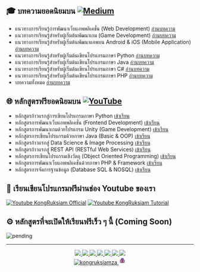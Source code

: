 ## 🎓 บทความยอดนิยมบน [![Medium](https://img.shields.io/badge/Medium-%23000000.svg?logo=medium&logoColor=white)](https://kongruksiam.medium.com/)
- แนวทางการเรียนรู้การพัฒนาเว็บแอพพลิเคชั่น (Web Development) [อ่านบทความ](https://kongruksiam.medium.com/4250c301f6cc)
- แนวทางการเรียนรู้สำหรับผู้เริ่มต้นพัฒนาเกม (Game Development) [อ่านบทความ](https://kongruksiam.medium.com/709cbf717a96)
- แนวทางการเรียนรู้สำหรับผู้เริ่มต้นพัฒนาแอพบน Android & iOS (Mobile Application) [อ่านบทความ](https://medium.com/@kongruksiam/bedb6f61f37b)
- แนวทางการเรียนรู้สำหรับผู้เริ่มต้นเขียนโปรแกรมภาษา Python [อ่านบทความ](https://kongruksiam.medium.com/aa4d4e293bf5)
- แนวทางการเรียนรู้สำหรับผู้เริ่มต้นเขียนโปรแกรมภาษา Java [อ่านบทความ](https://kongruksiam.medium.com/2037ba7f8eb9)
- แนวทางการเรียนรู้สำหรับผู้เริ่มต้นเขียนโปรแกรมภาษา C# [อ่านบทความ](https://kongruksiam.medium.com/65234310e89e)
- แนวทางการเรียนรู้สำหรับผู้เริ่มต้นเขียนโปรแกรมภาษา PHP [อ่านบทความ](https://kongruksiam.medium.com/61430cad2fc7)
- บทความทั้งหมด [อ่านบทความ](https://kongruksiam.medium.com/)

## 🌐 หลักสูตรฟรียอดนิยมบน [![YouTube](https://img.shields.io/badge/YouTube-%23FF0000.svg?logo=YouTube&logoColor=white)](https://www.youtube.com/@KongRuksiamOfficial/courses)
- หลักสูตรก้าวแรกสู่การเขียนโปรแกรมภาษา Python [เข้าเรียน](https://www.youtube.com/playlist?list=PLltVQYLz1BMBe14u-5pxxEsbJSbdxd1Vs)
- หลักสูตรการพัฒนาเว็บแอพพลิเคชั่น (Frontend Development) [เข้าเรียน](https://www.youtube.com/playlist?list=PLltVQYLz1BMDLxLEWmPuTUGLpG1g_yCEK)
- หลักสูตรการพัฒนาเกมด้วยโปรแกรม Unity (Game Development) [เข้าเรียน](https://www.youtube.com/playlist?list=PLltVQYLz1BMD6PnzJ9f9xQuNPZsn3Bygh)
- หลักสูตรการเขียนโปรแกรมด้วยภาษา Java (Basic & OOP) [เข้าเรียน](https://www.youtube.com/playlist?list=PLltVQYLz1BMBBx2Vmt-MBz5LphASGNH-M)
- หลักสูตรก้าวแรกสู่ Data Science & Image Processing [เข้าเรียน](https://www.youtube.com/playlist?list=PLltVQYLz1BMAfoyy1jNLCwWsJKTrbwdWQ)
- หลักสูตรก้าวแรกสู่ REST API (RESTful Web Services) [เข้าเรียน](https://www.youtube.com/playlist?list=PLltVQYLz1BMCcCEBCgCI9n5_fE0UTgPH-)
- หลักสูตรการเขียนโปรแกรมเชิงวัตถุ (Object Oriented Programming) [เข้าเรียน](https://www.youtube.com/playlist?list=PLltVQYLz1BMCPZeD7lYqe8LJsOhnkP5BO)
- หลักสูตรการพัฒนาเว็บแอพพลิเคชั่นด้วยภาษา PHP & Framework [เข้าเรียน](https://www.youtube.com/playlist?list=PLltVQYLz1BMAex6QuPHmrmodslu_OyT5Y)
- หลักสูตรการจัดการฐานข้อมูล (Database SQL & NOSQL) [เข้าเรียน](https://www.youtube.com/playlist?list=PLltVQYLz1BMB9nomnrECunG11vI5pC-af)

## 👋 เรียนเขียนโปรแกรมฟรีผ่านช่อง Youtube ของเรา
[![Youtube KongRuksiam Official](https://youtube-stats-card.vercel.app/api?channelid=UCQ1r_4x-P-fETLIU4pqf98w&theme=dark)](https://www.youtube.com/@KongRuksiamOfficial)
[![Youtube KongRuksiam Tutorial](https://youtube-stats-card.vercel.app/api?channelid=UCB6eDEzpqpiaZnDMzoje57Q&theme=dark)](https://www.youtube.com/@KongRuksiamTutorial)

## ⚙️ หลักสูตรที่จะเปิดให้เรียนฟรีเร็ว ๆ นี้ (Coming Soon)
![pending](https://skillicons.dev/icons?i=angular,bun,blender,docker,fastapi,kubernetes,lua,nestjs,nginx,prisma,r,supabase,github,htmx)

--- 

<div id="badges" align="center">
  <a href="https://www.facebook.com/KongRuksiamTutorial" target="_blank">
    <img src="https://img.shields.io/badge/Facebook-1877F2?style=for-the-badge&logo=facebook&logoColor=white"/>
  </a>
  <a href="https://www.youtube.com/@KongRuksiamOfficial" target="_blank">
    <img src="https://img.shields.io/badge/YouTube-FF0000?style=for-the-badge&logo=youtube&logoColor=white"/>
  </a>
    <a href="https://www.udemy.com/user/kong-ruksiam/" target="_blank">
    <img src="https://img.shields.io/badge/Udemy-A435F0?style=for-the-badge&logo=Udemy&logoColor=white"/>
  </a>
    <a href="https://www.youtube.com/@KongRuksiamOfficial/store" target="_blank">
    <img src="https://img.shields.io/badge/Shopee-EE4D2D?style=for-the-badge&logo=Shopee&logoColor=white"/>
  </a>
  <a href="https://medium.com/@kongruksiam" target="_blank">
    <img src="https://img.shields.io/badge/Medium-12100E?style=for-the-badge&logo=medium&logoColor=white"/>
  </a>
  <a href="https://codepen.io/kongruksiamstudio" target="_blank">
    <img src="https://img.shields.io/badge/Codepen-000000?style=for-the-badge&logo=codepen&logoColor=white"/>
  </a>
  <a href="https://www.tiktok.com/@kongruksiamstudio" target="_blank">
    <img src="https://img.shields.io/badge/TikTok-000000?style=for-the-badge&logo=tiktok&logoColor=white"/>
  </a>
  <br>
  <a href="https://github.com/kongruksiamza">
    <img src="https://komarev.com/ghpvc/?username=kongruksiamza&style=flat-square&color=blue" alt="kongruksiamza"/>
  </a>
  <img src="https://github.com/kongruksiamza/kongruksiamza/blob/222265a39f1d652d70e0f50bfbf985b1793f7d05/ladybug.gif" alt="bugs" width="20" height="20"/>
</div>
